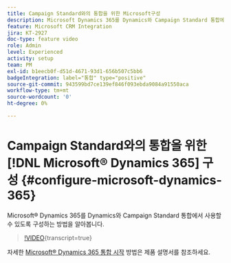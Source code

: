 ```yaml
---
title: Campaign Standard와의 통합을 위한 Microsoft구성
description: Microsoft Dynamics 365를 Dynamics와 Campaign Standard 통합에서 사용할 수 있도록 구성하는 방법을 알아봅니다.
feature: Microsoft CRM Integration
jira: KT-2927
doc-type: feature video
role: Admin
level: Experienced
activity: setup
team: PM
exl-id: b1eecb0f-d51d-4671-93d1-656b507c5bb6
badgeIntegration: label="통합" type="positive"
source-git-commit: 943599bd7ce139ef846f093ebda9084a91550aca
workflow-type: tm+mt
source-wordcount: '0'
ht-degree: 0%

---
```


# Campaign Standard와의 통합을 위한 [!DNL Microsoft® Dynamics 365] 구성 {#configure-microsoft-dynamics-365}

Microsoft® Dynamics 365를 Dynamics와 Campaign Standard 통합에서 사용할 수 있도록 구성하는 방법을 알아봅니다.

>[!VIDEO](https://video.tv.adobe.com/v/27637?learn=on){transcript=true}

자세한 [Microsoft® Dynamics 365 통합 시작](https://experienceleague.adobe.com/docs/campaign-standard/using/integrating-with-adobe-cloud/campaign-and-microsoft-dynamics-365/d365-acs-get-started.html?lang=ko) 방법은 제품 설명서를 참조하세요.
